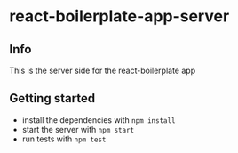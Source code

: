 # react-boilerplate-app-server

## Info
This is the server side for the react-boilerplate app

## Getting started
- install the dependencies with `npm install`
- start the server with `npm start`
- run tests with `npm test`
